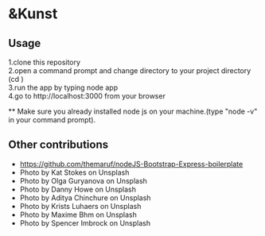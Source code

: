 # &Kunst

## Usage

  1.clone this repository<br/>
  2.open a command prompt and change directory to your project directory (cd <your project directory>)<br/>
  3.run the app by typing node app<br/>
  4.go to http://localhost:3000 from your browser<br/>
  
** Make sure you already installed node js on your machine.(type "node -v" in your command prompt).

## Other contributions
- https://github.com/themaruf/nodeJS-Bootstrap-Express-boilerplate
- Photo by Kat Stokes on Unsplash
- Photo by Olga Guryanova on Unsplash
- Photo by Danny Howe on Unsplash
- Photo by Aditya Chinchure on Unsplash
- Photo by Krists Luhaers on Unsplash
- Photo by Maxime Bhm on Unsplash
- Photo by Spencer Imbrock on Unsplash